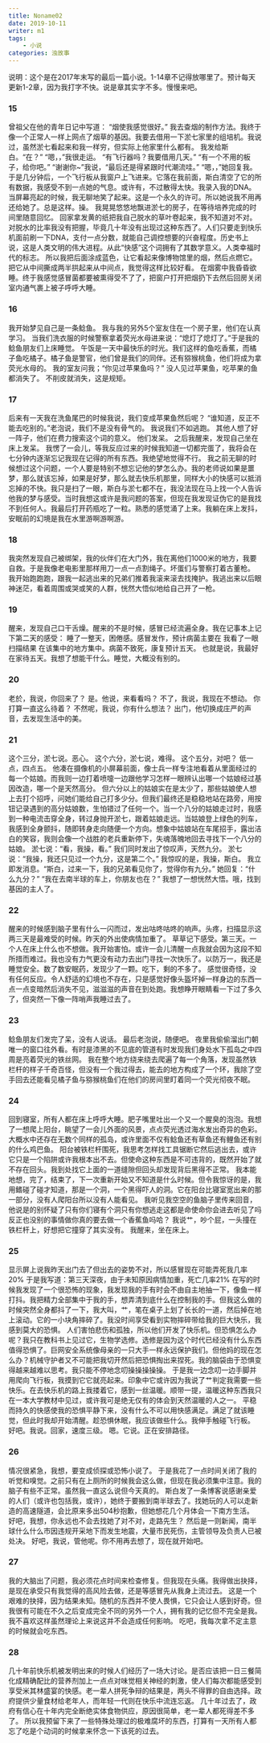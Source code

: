 ```yaml
---
title: Noname02
date: 2019-10-11
writer: m1
tags: 
    - 小说
categories: 浊故事
---
```


说明：这个是在2017年末写的最后一篇小说。1-14章不记得放哪里了。预计每天更新1-2章，因为我打字不快。说是章其实字不多。慢慢来吧。

### 15

曾祖父在他的青年日记中写道：
“烟使我感觉很好。”
我去查烟的制作方法。我终于像一个正常人一样上网点了烟草的基因。我要去借用一下淤七家里的组培机。我说过，虽然淤七看起来和我一样穷，但实际上他家里什么都有。
我发给斯白。“在？”
“嗯，，”我很走运。
“有飞行器吗？我要借用几天。”
“有一个不用的板子，给你吧。”
“谢谢你~”我说，“最后还是得紧跟时代潮流哇。”
“嗯，，”她回复我。
于是几分钟后，一个飞行板从我窗户上飞进来。它落在我前面，斯白清空了它的所有数据，我感受不到一点她的气息。或许有，不过散得太快。我录入我的DNA。当屏幕亮起的时候，我无聊地笑了起来。这是一个永久的许可。所以她说我不用再还给她了。总是这样。操。
我晃晃悠悠地飘进淤七的房子，在等待培养完成的时间里随意回忆。
回家拿发黄的纸把我自己脱水的草叶卷起来，我不知道对不对。对脱水的比率我没有把握，毕竟几十年没有出现过这种东西了。人们只要走到快乐机面前刷一下DNA，支付一点分数，就能自己调控想要的兴奋程度。历史书上说，这是人类文明的伟大进程。从此“快感”这个词拥有了其数学意义。人类幸福时代的标志。
所以我把后面涂成蓝色，让它看起来像博物馆里的烟，然后点燃它。把它从中间撕成两半拱起来从中间点，我觉得这样比较好看。
在烟雾中我昏昏欲睡。终于我感觉感冒菌都要被熏得受不了了，把窗户打开把烟扔下去然后回房关闭室内通气裹上被子呼呼大睡。

### 16

我开始梦见自己是一条鲶鱼。
我与我的另外5个室友住在一个房子里，他们在认真学习。
当我们洗衣服的时候警察拿着荧光水母进来说：“熄灯了熄灯了。”于是我的鲶鱼朋友们上床睡觉。
午饭是一天中最快乐的时光。我们这样的鱼吃香蕉，而橘子鱼吃橘子。橘子鱼是警官，他们曾是我们的同伴。还有猕猴桃鱼，他们将成为拿荧光水母的。
我的室友问我；“你见过苹果鱼吗？”
没人见过苹果鱼，吃苹果的鱼都消失了。
不削皮就消失，这是规矩。

### 17

后来有一天我在洗鱼尾巴的时候我说，我们变成苹果鱼然后呢？
“谁知道，反正不能去吃别的。”老泡说，我们不是没有骨气的。
我说我们不如逃跑。
其他人想了好一阵子，他们在费力搜索这个词的意义。
他们发呆。
之后我醒来，发现自己坐在床上发呆。
我愣了一会儿，等我反应过来的时候我知道一切都完蛋了，我将会在七分钟内逐渐忘记我现在记得的所有东西。我绝望地觉得不行。
我之前无聊的时候想过这个问题，一个人要是特别不想忘记他的梦怎么办。我的老师说如果是噩梦，那么就该忘掉，如果是好梦，那么就去快乐机那里，同样大小的快感可以抵消忘掉的不快。我只是扫了一眼，斯白与淤七都不在，我没法现在马上找一个人告诉他我的梦与感受。当时我想这或许是我问题的答案，但现在我发现证伪它的是我找不到任何人。我最后打开药瓶吃了一粒。熟悉的感觉涌了上来。我躺在床上发抖，安眠前的幻境是我在水里游啊游啊游。

### 18

我突然发现自己被绑架，我的伙伴们在大门外，我在离他们1000米的地方，我要自救。于是我像老电影里那样用刀一点一点割绳子。坏蛋们与警察打着古董枪。
我开始跑跑跑，跟我一起逃出来的兄弟们推着我滚来滚去找掩护。我逃出来以后眼神迷茫，看着周围或哭或笑的人群，恍然大悟似地给自己开了一枪。

### 19

醒来，发现自己口干舌燥。醒来的不是时候，感冒已经流遍全身。我在记事本上记下第二天的感受：
睡了一整天，困倦感。感冒发作，预计病菌主要在
我看了一眼扫描结果
在该集中的地方集中。病菌不致死，康复预计五天。
也就是说，我最好在家待五天。我想了想能干什么。睡觉，大概没有别的。

### 20
老於，我说，你回来了？
是。他说，来看看吗？
不了，我说，我现在不想动。
你打算一直这么待着？
不然呢，我说，你有什么想法？
出门，他切换成庄严的声音，去发现生活中的美。


### 21

这个三分，淤七说。恶心。
这个六分，淤七说，难得。
这个五分，对吧？
低一点，四点五。
他凑在摄像机的小屏幕前面，像士兵一样专注地看着从里面经过的每一个姑娘。而我则一边打着喷嚏一边跟他学习怎样一眼辨认出哪一个姑娘经过基因改造，哪一个是天然高分。
但六分以上的姑娘实在是太少了，那些姑娘使人想上去打个招呼，问她们能给自己打多少分。但我们最终还是稳稳地站在路旁，用按钮记录遇到的高分姑娘数，生怕错过了任何一个。当一个八分的姑娘走过时，我感到一种电流击穿全身，转过身抛开淤七，跟着姑娘走远。当姑娘登上绿色的列车，我感到全身颤抖，随即转身走向随便一个方向。想象中姑娘站在车尾招手，露出洁白的笑容，我则会像一个战胜的老兵重新停下，失魂落魄地回去寻找下一个八分的姑娘。
淤七说：“看，我操，看。”
我们同时发出了惊叹声，天然九分。
淤七说：“我操，我还只见过一个九分，这是第二个。”
我惊叹的是，我操，斯白。
我立即发消息。“斯白，过来一下，我的兄弟看见你了，觉得你有九分。”
她回复：“什么九分？”
“我在去南半球的车上，你朋友也在？”
我想了一想恍然大悟。哦，找到基因的主人了。

### 22

醒来的时候感到脑子里有什么一闪而过，发出咕咚咕咚的响声。头疼，扫描显示这两三天是最难受的时候。昨天的外出使病情加重了。
草草记下感受。第三天。一个人在床上什么也不想做。我开始害怕。或许一会儿清醒一点我就会因为这段不知所措而难过。我也没有力气更没有动力去出门寻找一次快乐了。以防万一，我还是睡觉安全。数了数安眠药，发现少了一颗。吃下，剩的不多了。
感觉很奇怪，没有任何反应。令人舒适的幻境也不存在，只是感觉好像头盔坏掉一样身边的东西一点一点变暗然后消失不见，滋滋滋的声音在到处跑。我想睁开眼睛看一下过了多久了，但突然一下像一阵哨声我睡过去了。

### 23

鲶鱼朋友们发完了呆，没有人说话。
最后老泡说，随便吧。
夜里我偷偷溜出门朝唯一的窗口往外看。有时是漆黑的不见底的管道有时发现我们身处水下孤岛之中四周是亮着荧光的铁丝网。
我在整个地方绕来绕去爬遍了每一个角落，发现虽然铁栏杆的样子千奇百怪，但没有一个我过得去，能去的地方构成了一个环，我除了空手回去还能看见橘子鱼与猕猴桃鱼们在他们的房间里盯着同一个荧光彻夜不眠。

### 24 

回到寝室，所有人都在床上呼呼大睡。肥子嘴里吐出一个又一个腥臭的泡泡。我想了一想爬上阳台，眺望了一会儿外面的风景，点点荧光透过海水发出奇异的色彩。大概水中还存在无数个同样的孤岛，或许里面不仅有鲶鱼还有草鱼还有鲤鱼还有别的什么鸡巴鱼。
阳台被铁栏杆围死，我思考怎样找工具锯断它然后逃出去，或许它只是一个陷阱或许我根本出不去。但使命这种东西是不可违背的，既然开始了就不存在回头。我到处找它上面的一道缝隙但回头却发现背后黑得不正常。
我本能地想，完了，结束了，下一次重新开始又不知道是什么时候。但令我惊讶的是，我用鳍碰了碰才知道，那是一个洞，一个黑得吓人的洞。它在阳台比寝室宽出来的那一部分，没有人爬阳台所以没有人能看见。
我听见我空空的鱼脑子里传来回音，他说是的别怀疑了只有你们寝有个洞只有你想逃走这都是命使命你会进去听见了吗反正也没别的事情做你真的要去做一个香蕉鱼吗哈？
我说艹，吵个屁，一头撞在铁栏杆上，好想把它撞穿了其实没有。
我醒来，坐在床上。

### 25

显示屏上说我昨天出门去了但出去的姿势不对，所以感冒现在可能弄死我几率20%
于是我写道：第三天深夜，由于未知原因病情加重，死亡几率21%
在写的时候我发现了一个很恐怖的现象，我发现我的手有时会不由自主地抽一下，像鱼一样打抖。我把精力全部集中于我的手，想弄清到底什么在控制我的手。但我这么做的时候突然全身都抖了一下，我大叫，艹，笔在桌子上划了长长的一道，然后掉在地上滚动。它的一小块角摔碎了。我没时间享受看到实物摔碎带给我的巨大快乐，我感到莫大的恐惧。
人们害怕悲伤和孤独，所以他们开发了快乐机。但恐惧怎么办呢？我只在教科书上见过它，生物学选修。选修是因为这个时代已经没有什么东西值得恐惧了。巨网安全系统像母亲的一只大手一样永远保护我们。但他妈的现在怎么办？机械守护者又不可能把我切开然后把恐惧掏出来捏死。我的脑袋由于恐惧变得越来越难以思考。我只能不停地念叨操操操操操。
于是我一边念叨一边手脚并用爬向飞行板，我摸到它它就亮起来。印象中它或许因为我说了艹判定我需要一些快乐。在去快乐机的路上我搂着它，感到一丝温暖。顺带一提，温暖这种东西我只在一本大学教材中见过，或许我可是绝无仅有的体会到天然温暖的人之一。
平稳而持久的快感使我的恐惧平静下来，没有什么不可以用快感满足。满足了就该睡觉，但此时我却开始清醒。趁恐惧休眠，我应该做些什么。我伸手触碰飞行板。
好吧。我说。回家，速度三级。
嗯。它说。正在安排路径。

### 26

情况很紧急，我想，要变成侦探或恐怖小说了。
于是我花了一点时间关闭了我的听觉和嗅觉。之前只有在上厕所的时候我会这么做，但现在我必须集中注意。我的脑子有些不正常。虽然我一直这么说但今天真的。
斯白发了一条博客说感谢亲爱的人们（或许也包括我，或许），她终于要搬到南半球去了。找她玩的人可以走新造的高速隧道，会比原来多出504秒抱歉，但她想花几个月体会一下南方生活。
好吧，我想，你永远也不会去找她了对不对，走路先生？
然后是一则新闻，南半球什么什么市因违规开采地下而发生地震，大量市民死伤，主管领导及负责人已被处决。
好吧，我说，管他呢。你不用再去想了，现在就开始吧。

### 27

我的大脑出了问题，我必须花点时间来检查修复。但我现在头痛。我得做出抉择，是现在承受只有我觉得的高风险去做，还是等感冒先从我身上流过去。
这是一个艰难的抉择，因为结果未知。随机的东西并不使人畏惧，它只会让人感到好奇。但我很有可能在不久之后变成完全不同的另外一个人，拥有我的记忆但不完全是我。我不喜欢这样虽然理论上来说这并不会造成任何影响。
吃吧，我每次拿不定主意的时候就会吃东西。

### 28

几十年前快乐机被发明出来的时候人们经历了一场大讨论。是否应该把一日三餐简化成精确配比的营养剂加上一点点对味觉相关神经的刺激，使人们每次都能感受到享受米其林盛宴的快感。老一辈人拼死争辩的结果是，两头不得罪的自由选择。政府提供少量食材给老年人，而年轻一代则在快乐中流连忘返。
几十年过去了，政府有信心在十年内完全断绝实体食物供应，原因很简单，老一辈人都死得差不多了。
所以我预留下来了一些特殊处理过的极难腐坏的东西，打算有一天所有人都忘了吃是个动词的时候拿来怀念一下该死的过去。